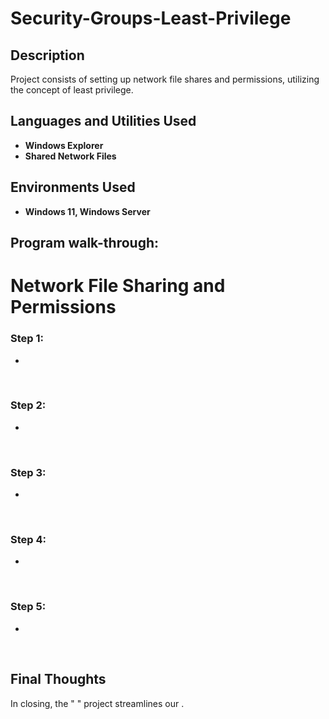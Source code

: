 <h1>Security-Groups-Least-Privilege</h1>

<h2>Description</h2>
Project consists of setting up network file shares and permissions, utilizing the concept of least privilege.
<br />


<h2>Languages and Utilities Used</h2>

- <b>Windows Explorer</b>
- <b>Shared Network Files</b> 

<h2>Environments Used </h2>

- <b>Windows 11, Windows Server</b>

<h2>Program walk-through:</h2>

<h1>Network File Sharing and Permissions</h1>

<h3>Step 1: </h3>
<p> </p>

- 

<br>


<h3>Step 2: </h3>
<p></p>

- 

<br>


<h3>Step 3: </h3>
<p></p>

- 

<br>



<h3>Step 4: </h3>
<p></p>

- 

<br>


<h3>Step 5: </h3>
<p></p>

- 

<br>



<h2> Final Thoughts </h2>

<p> In closing, the " " project streamlines our  .</p>
